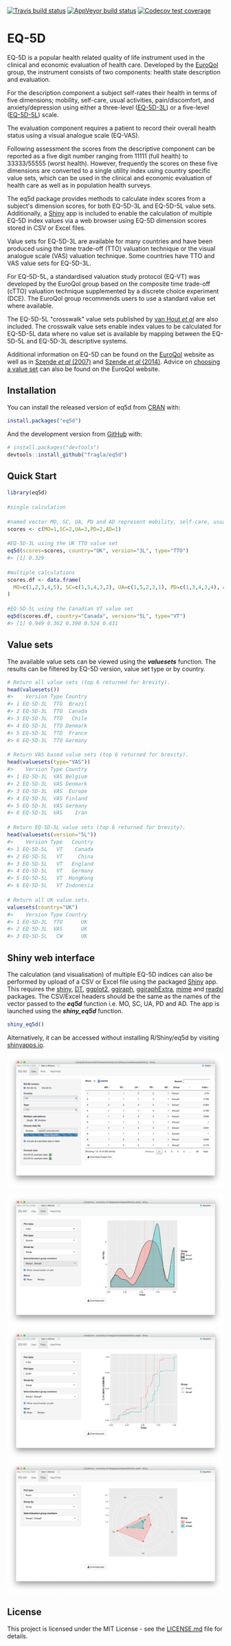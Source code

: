 
<!-- README.md is generated from README.Rmd. Please edit that file -->
<!-- badges: start -->
[![Travis build status](https://travis-ci.org/fragla/eq5d.svg?branch=master)](https://travis-ci.org/fragla/eq5d) [![AppVeyor build status](https://ci.appveyor.com/api/projects/status/github/fragla/eq5d?branch=master&svg=true)](https://ci.appveyor.com/project/fragla/eq5d) [![Codecov test coverage](https://codecov.io/gh/fragla/eq5d/branch/master/graph/badge.svg)](https://codecov.io/gh/fragla/eq5d?branch=master) <!-- badges: end -->

EQ-5D
=====

EQ-5D is a popular health related quality of life instrument used in the clinical and economic evaluation of health care. Developed by the [EuroQol](https://www.euroqol.org) group, the instrument consists of two components: health state description and evaluation.

For the description component a subject self-rates their health in terms of five dimensions; mobility, self-care, usual activities, pain/discomfort, and anxiety/depression using either a three-level ([EQ-5D-3L](https://euroqol.org/eq-5d-instruments/eq-5d-3l-about/)) or a five-level ([EQ-5D-5L](https://euroqol.org/eq-5d-instruments/eq-5d-5l-about/)) scale.

The evaluation component requires a patient to record their overall health status using a visual analogue scale (EQ-VAS).

Following assessment the scores from the descriptive component can be reported as a five digit number ranging from 11111 (full health) to 33333/55555 (worst health). However, frequently the scores on these five dimensions are converted to a single utility index using country specific value sets, which can be used in the clinical and economic evaluation of health care as well as in population health surveys.

The eq5d package provides methods to calculate index scores from a subject's dimension scores, for both EQ-5D-3L and EQ-5D-5L value sets. Additionally, a [Shiny](https://shiny.rstudio.com) app is included to enable the calculation of multiple EQ-5D index values via a web browser using EQ-5D dimension scores stored in CSV or Excel files.

Value sets for EQ-5D-3L are available for many countries and have been produced using the time trade-off (TTO) valuation technique or the visual analogue scale (VAS) valuation technique. Some countries have TTO and VAS value sets for EQ-5D-3L.

For EQ-5D-5L, a standardised valuation study protocol (EQ-VT) was developed by the EuroQol group based on the composite time trade-off (cTTO) valuation technique supplemented by a discrete choice experiment (DCE). The EuroQol group recommends users to use a standard value set where available.

The EQ-5D-5L "crosswalk" value sets published by [van Hout *et al*](https://www.ncbi.nlm.nih.gov/pubmed/22867780) are also included. The crosswalk value sets enable index values to be calculated for EQ-5D-5L data where no value set is available by mapping between the EQ-5D-5L and EQ-5D-3L descriptive systems.

Additional information on EQ-5D can be found on the [EuroQol](https://www.euroqol.org) website as well as in [Szende *et al* (2007)](https://www.doi.org/10.1007/1-4020-5511-0) and [Szende *et al* (2014)](https://www.doi.org/10.1007/978-94-007-7596-1). Advice on [choosing a value set](https://euroqol.org/eq-5d-instruments/eq-5d-3l-about/valuation/choosing-a-value-set/) can also be found on the EuroQol website.

Installation
------------

You can install the released version of eq5d from [CRAN](https://CRAN.R-project.org) with:

``` r
install.packages("eq5d")
```

And the development version from [GitHub](https://github.com/) with:

``` r
# install.packages("devtools")
devtools::install_github("fragla/eq5d")
```

Quick Start
-----------

``` r
library(eq5d)

#single calculation

#named vector MO, SC, UA, PD and AD represent mobility, self-care, usual activites, pain/discomfort and anxiety/depression, respectfully.
scores <- c(MO=1,SC=2,UA=3,PD=2,AD=1)

#EQ-5D-3L using the UK TTO value set
eq5d(scores=scores, country="UK", version="3L", type="TTO")
#> [1] 0.329

#multiple calculations
scores.df <- data.frame(
  MO=c(1,2,3,4,5), SC=c(1,5,4,3,2), UA=c(1,5,2,3,1), PD=c(1,3,4,3,4), AD=c(1,2,1,2,1)
)

#EQ-5D-5L using the Canadian VT value set
eq5d(scores.df, country="Canada", version="5L", type="VT")
#> [1] 0.949 0.362 0.390 0.524 0.431
```

Value sets
----------

The available value sets can be viewed using the ***valuesets*** function. The results can be filtered by EQ-5D version, value set type or by country.

``` r
# Return all value sets (top 6 returned for brevity).
head(valuesets())
#>    Version Type Country
#> 1 EQ-5D-3L  TTO  Brazil
#> 2 EQ-5D-3L  TTO  Canada
#> 3 EQ-5D-3L  TTO   Chile
#> 4 EQ-5D-3L  TTO Denmark
#> 5 EQ-5D-3L  TTO  France
#> 6 EQ-5D-3L  TTO Germany

# Return VAS based value sets (top 6 returned for brevity).
head(valuesets(type="VAS"))
#>    Version Type Country
#> 1 EQ-5D-3L  VAS Belgium
#> 2 EQ-5D-3L  VAS Denmark
#> 3 EQ-5D-3L  VAS  Europe
#> 4 EQ-5D-3L  VAS Finland
#> 5 EQ-5D-3L  VAS Germany
#> 6 EQ-5D-3L  VAS    Iran

# Return EQ-5D-5L value sets (top 6 returned for brevity).
head(valuesets(version="5L"))
#>    Version Type   Country
#> 1 EQ-5D-5L   VT    Canada
#> 2 EQ-5D-5L   VT     China
#> 3 EQ-5D-5L   VT   England
#> 4 EQ-5D-5L   VT   Germany
#> 5 EQ-5D-5L   VT  HongKong
#> 6 EQ-5D-5L   VT Indonesia

# Return all UK value sets.
valuesets(country="UK")
#>    Version Type Country
#> 1 EQ-5D-3L  TTO      UK
#> 2 EQ-5D-3L  VAS      UK
#> 3 EQ-5D-5L   CW      UK
```

Shiny web interface
-------------------

The calculation (and visualisation) of multiple EQ-5D indices can also be performed by upload of a CSV or Excel file using the packaged [Shiny](https://shiny.rstudio.com) app. This requires the [shiny](https://cran.r-project.org/package=shiny), [DT](https://cran.r-project.org/package=DT), [ggplot2](https://cran.r-project.org/package=ggplot2), [ggiraph](https://cran.r-project.org/package=ggiraph), [ggiraphExtra](https://cran.r-project.org/package=ggiraphExtra), [mime](https://cran.r-project.org/package=mime) and [readxl](https://cran.r-project.org/package=readxl) packages. The CSV/Excel headers should be the same as the names of the vector passed to the ***eq5d*** function i.e. MO, SC, UA, PD and AD. The app is launched using the ***shiny\_eq5d*** function.

``` r
shiny_eq5d()
```

Alternatively, it can be accessed without installing R/Shiny/eq5d by visiting [shinyapps.io](https://fragla.shinyapps.io/shiny-eq5d).

![Shiny EQ-5D app main screenshot](man/figures/shiny_app_screenshot_main.png)

![Shiny EQ-5D app density plot screenshot](man/figures/shiny_app_screenshot_density.png) ![Shiny EQ-5D app ecdf plot screenshot](man/figures/shiny_app_screenshot_ecdf.png) ![Shiny EQ-5D app radar plot screenshot](man/figures/shiny_app_screenshot_radar.png)

License
-------

This project is licensed under the MIT License - see the [LICENSE.md](https://github.com/fragla/eq5d/blob/master/LICENSE.md) file for details.
